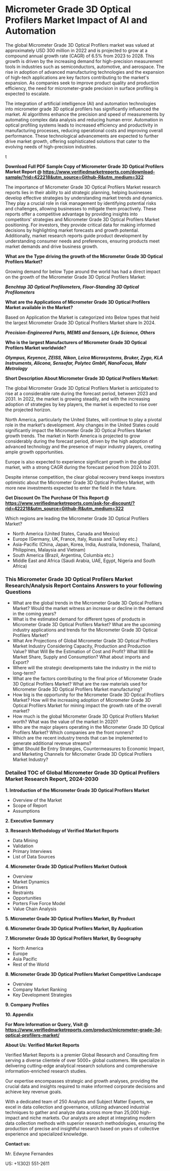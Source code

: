 <meta name="title" content="Global Micrometer Grade 3D Optical Profilers Market Impact of AI and Automation"><meta name="description" content="The global Micrometer Grade 3D Optical Profilers market was valued at approximately USD 300 million in 2022 and is projected to grow at a compound annual growth rate ("><meta name="title" content="Micrometer Grade 3D Optical Profilers Market Size, Share, Scope, Trends, Growth, Opportunities, Analysis, Forecast"><h1>Micrometer Grade 3D Optical Profilers Market Impact of AI and Automation</h1><p>The global Micrometer Grade 3D Optical Profilers market was valued at approximately USD 300 million in 2022 and is projected to grow at a compound annual growth rate (CAGR) of 6.5% from 2023 to 2028. This growth is driven by the increasing demand for high-precision measurement tools in industries such as semiconductors, automotive, and aerospace. The rise in adoption of advanced manufacturing technologies and the expansion of high-tech applications are key factors contributing to the market's expansion. As companies seek to improve product quality and production efficiency, the need for micrometer-grade precision in surface profiling is expected to escalate.</p><p>The integration of artificial intelligence (AI) and automation technologies into micrometer grade 3D optical profilers has significantly influenced the market. AI algorithms enhance the precision and speed of measurements by automating complex data analysis and reducing human error. Automation in optical profiling systems leads to increased efficiency and productivity in manufacturing processes, reducing operational costs and improving overall performance. These technological advancements are expected to further drive market growth, offering sophisticated solutions that cater to the evolving needs of high-precision industries.</p>t</p><p id="" class=""><strong>Download Full PDF Sample Copy of Micrometer Grade 3D Optical Profilers Market Report @ <a href="https://www.verifiedmarketreports.com/download-sample/?rid=422218&utm_source=Github-R&utm_medium=322" target="_blank">https://www.verifiedmarketreports.com/download-sample/?rid=422218&utm_source=Github-R&utm_medium=322</a></strong></p><p>The importance of&nbsp;Micrometer Grade 3D Optical Profilers Market research reports lies in their ability to aid strategic planning, helping businesses develop effective strategies by understanding market trends and dynamics. They play a crucial role in risk management by identifying potential risks and challenges, allowing businesses to mitigate them proactively. These reports offer a competitive advantage by providing insights into competitors' strategies and Micrometer Grade 3D Optical Profilers Market positioning. For investors, they provide critical data for making informed decisions by highlighting market forecasts and growth potential. Additionally, market research reports guide product development by understanding consumer needs and preferences, ensuring products meet market demands and drive business growth.</p><p><strong>What are the&nbsp;Type driving the growth of the Micrometer Grade 3D Optical Profilers Market?</strong></p><p id="" class="">Growing demand for below Type around the world has had a direct impact on the growth of the Micrometer Grade 3D Optical Profilers Market:</p><em><strong>Benchtop 3D Optical Profilometers, Floor-Standing 3D Optical Profilometers</strong></em></p><strong>What are the&nbsp;Applications&nbsp;of Micrometer Grade 3D Optical Profilers Market available in the Market?</strong></p><p id="" class="">Based on Application the Market is categorized into Below types that held the largest Micrometer Grade 3D Optical Profilers Market share In 2024.</p><em><strong>Precision-Engineered Parts, MEMS and Sensors, Life Science, Others</strong></em></p><strong>Who is the largest Manufacturers of Micrometer Grade 3D Optical Profilers Market worldwide?</strong></p><p><em><strong>Olympus, Keyence, ZEISS, Nikon, Leica Microsystems, Bruker, Zygo, KLA Instruments, Alicona, Sensofar, Polytec GmbH, NanoFocus, Mahr Metrology</strong></em></p><p id="" class=""><strong>Short Description About Micrometer Grade 3D Optical Profilers Market:</strong></p><p>The global Micrometer Grade 3D Optical Profilers Market is anticipated to rise at a considerable rate during the forecast period, between 2023 and 2031. In 2022, the market is growing steadily, and with the increasing adoption of strategies by key players, the market is expected to rise over the projected horizon.</p><p>North America, particularly the United States, will continue to play a pivotal role in the market's development. Any changes in the United States could significantly impact the Micrometer Grade 3D Optical Profilers Market growth trends. The market in North America is projected to grow considerably during the forecast period, driven by the high adoption of advanced technology and the presence of major industry players, creating ample growth opportunities.</p><p>Europe is also expected to experience significant growth in the global market, with a strong CAGR during the forecast period from 2024 to 2031.</p><p>Despite intense competition, the clear global recovery trend keeps investors optimistic about the Micrometer Grade 3D Optical Profilers Market, with more new investments expected to enter the field in the future.</p><p id="" class=""><strong>Get Discount On The Purchase Of This Report @ <a href="https://www.verifiedmarketreports.com/ask-for-discount/?rid=422218&utm_source=Github-R&utm_medium=322" target="_blank">https://www.verifiedmarketreports.com/ask-for-discount/?rid=422218&utm_source=Github-R&utm_medium=322</a></strong></p>Which regions are leading the Micrometer Grade 3D Optical Profilers Market?</p><ul><li>North America (United States, Canada and Mexico)</li><li>Europe (Germany, UK, France, Italy, Russia and Turkey etc.)</li><li>Asia-Pacific (China, Japan, Korea, India, Australia, Indonesia, Thailand, Philippines, Malaysia and Vietnam)</li><li>South America (Brazil, Argentina, Columbia etc.)</li><li>Middle East and Africa (Saudi Arabia, UAE, Egypt, Nigeria and South Africa)</li></ul><h3 id="" class="">This Micrometer Grade 3D Optical Profilers Market Research/Analysis Report Contains Answers to your following Questions</h3><ul><li>What are the global trends in the Micrometer Grade 3D Optical Profilers Market? Would the market witness an increase or decline in the demand in the coming years?</li><li>What is the estimated demand for different types of products in Micrometer Grade 3D Optical Profilers Market? What are the upcoming industry applications and trends for the Micrometer Grade 3D Optical Profilers Market?</li><li>What Are Projections of Global Micrometer Grade 3D Optical Profilers Market Industry Considering Capacity, Production and Production Value? What Will Be the Estimation of Cost and Profit? What Will Be Market Share, Supply and Consumption? What about imports and Export?</li><li>Where will the strategic developments take the industry in the mid to long-term?</li><li>What are the factors contributing to the final price of Micrometer Grade 3D Optical Profilers Market? What are the raw materials used for Micrometer Grade 3D Optical Profilers Market manufacturing?</li><li>How big is the opportunity for the Micrometer Grade 3D Optical Profilers Market? How will the increasing adoption of Micrometer Grade 3D Optical Profilers Market for mining impact the growth rate of the overall market?</li><li>How much is the global Micrometer Grade 3D Optical Profilers Market worth? What was the value of the market In 2020?</li><li>Who are the major players operating in the Micrometer Grade 3D Optical Profilers Market? Which companies are the front runners?</li><li>Which are the recent industry trends that can be implemented to generate additional revenue streams?</li><li>What Should Be Entry Strategies, Countermeasures to Economic Impact, and Marketing Channels for Micrometer Grade 3D Optical Profilers Market Industry?</li></ul><h3 id="" class="">Detailed TOC of Global Micrometer Grade 3D Optical Profilers Market Research Report, 2024-2030</h3><p id="" class=""><strong>1. Introduction of the Micrometer Grade 3D Optical Profilers Market</strong></p><ul><li>Overview of the Market</li><li>Scope of Report</li><li>Assumptions</li></ul><p id="" class=""><strong>2. Executive Summary</strong></p><p id="" class=""><strong>3. Research Methodology of Verified Market Reports</strong></p><ul><li>Data Mining</li><li>Validation</li><li>Primary Interviews</li><li>List of Data Sources</li></ul><p id="" class=""><strong>4. Micrometer Grade 3D Optical Profilers Market Outlook</strong></p><ul><li>Overview</li><li>Market Dynamics</li><li>Drivers</li><li>Restraints</li><li>Opportunities</li><li>Porters Five Force Model</li><li>Value Chain Analysis</li></ul><p id="" class=""><strong>5. Micrometer Grade 3D Optical Profilers Market, By Product</strong></p><p id="" class=""><strong>6. Micrometer Grade 3D Optical Profilers Market, By Application</strong></p><p id="" class=""><strong>7. Micrometer Grade 3D Optical Profilers Market, By Geography</strong></p><ul><li>North America</li><li>Europe</li><li>Asia Pacific</li><li>Rest of the World</li></ul><p id="" class=""><strong>8. Micrometer Grade 3D Optical Profilers Market Competitive Landscape</strong></p><ul><li>Overview</li><li>Company Market Ranking</li><li>Key Development Strategies</li></ul><p id="" class=""><strong>9. Company Profiles</strong></p><p id="" class=""><strong>10. Appendix</strong></p><p id="" class=""><strong>For More Information or Query, Visit @ <a href="https://www.verifiedmarketreports.com/product/micrometer-grade-3d-optical-profilers-market/" target="_blank">https://www.verifiedmarketreports.com/product/micrometer-grade-3d-optical-profilers-market/</a></strong></p><p id="" class=""><strong>About Us: Verified Market Reports</strong></p><p id="" class="">Verified Market Reports is a premier Global Research and Consulting firm serving a diverse clientele of over 5000+ global customers. We specialize in delivering cutting-edge analytical research solutions and comprehensive information-enriched research studies.</p><p id="" class="">Our expertise encompasses strategic and growth analyses, providing the crucial data and insights required to make informed corporate decisions and achieve key revenue goals.</p><p id="" class="">With a dedicated team of 250 Analysts and Subject Matter Experts, we excel in data collection and governance, utilizing advanced industrial techniques to gather and analyze data across more than 25,000 high-impact and niche markets. Our analysts are adept at integrating modern data collection methods with superior research methodologies, ensuring the production of precise and insightful research based on years of collective experience and specialized knowledge.</p><p id="" class=""><strong>Contact us:</strong></p><p id="" class="">Mr. Edwyne Fernandes</p><p id="" class="">US: +1(302) 551-2611</p>
